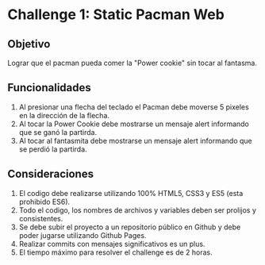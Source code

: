 # Challenge 1: Static Pacman Web

## Objetivo
Lograr que el pacman pueda comer la "Power cookie" sin tocar al fantasma.

## Funcionalidades
1. Al presionar una flecha del teclado el Pacman debe moverse 5 pixeles en la dirección de la flecha.
2. Al tocar la Power Cookie debe mostrarse un mensaje alert informando que se ganó la partirda.
3. Al tocar al fantasmita debe mostrarse un mensaje alert informando que se perdió la partirda.

## Consideraciones
1. El codigo debe realizarse utilizando 100% HTML5, CSS3 y ES5 (esta prohibido ES6).
2. Todo el codigo, los nombres de archivos y variables deben ser prolijos y consistentes.
3. Se debe subir el proyecto a un repositorio público en Github y debe poder jugarse utilizando Github Pages.
4. Realizar commits con mensajes significativos es un plus.
5. El tiempo máximo para resolver el challenge es de 2 horas.
